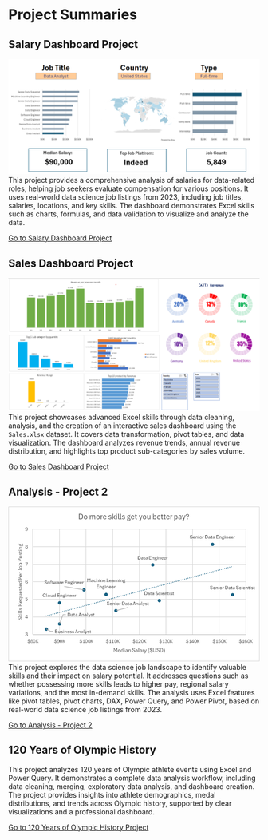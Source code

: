 # Project Summaries

## Salary Dashboard Project
![Salary_Dashboard.png](Images/Salary_Dashboard.png)
This project provides a comprehensive analysis of salaries for data-related roles, helping job seekers evaluate compensation for various positions. It uses real-world data science job listings from 2023, including job titles, salaries, locations, and key skills. The dashboard demonstrates Excel skills such as charts, formulas, and data validation to visualize and analyze the data.

[Go to Salary Dashboard Project](./Salary_Dashboard-Project%201/)

## Sales Dashboard Project
![Sales_Dashboard.png](Images/sales_dashboard.png)
This project showcases advanced Excel skills through data cleaning, analysis, and the creation of an interactive sales dashboard using the `Sales.xlsx` dataset. It covers data transformation, pivot tables, and data visualization. The dashboard analyzes revenue trends, annual revenue distribution, and highlights top product sub-categories by sales volume.

[Go to Sales Dashboard Project](./Sales%20Dashboard/)

## Analysis - Project 2
![Project_Analysis_Chart1.png](Images/Project_Analysis_Chart1.png)
This project explores the data science job landscape to identify valuable skills and their impact on salary potential. It addresses questions such as whether possessing more skills leads to higher pay, regional salary variations, and the most in-demand skills. The analysis uses Excel features like pivot tables, pivot charts, DAX, Power Query, and Power Pivot, based on real-world data science job listings from 2023.

[Go to Analysis - Project 2](./Analysis-Project%202/)

## 120 Years of Olympic History
This project analyzes 120 years of Olympic athlete events using Excel and Power Query. It demonstrates a complete data analysis workflow, including data cleaning, merging, exploratory data analysis, and dashboard creation. The project provides insights into athlete demographics, medal distributions, and trends across Olympic history, supported by clear visualizations and a professional dashboard.

[Go to 120 Years of Olympic History Project](./120%20years%20of%20Olympic%20history/)
